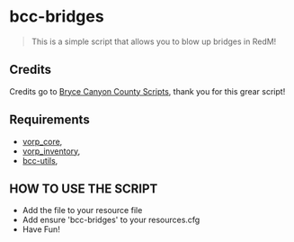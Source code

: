 # bcc-bridges

> This is a simple script that allows you to blow up bridges in RedM!

## Credits

Credits go to [Bryce Canyon County Scripts](https://github.com/BryceCanyonCounty), thank you for this grear script!

## Requirements

-   [vorp_core](https://github.com/VORPCORE/vorp-core-lua),
-	[vorp_inventory](https://github.com/VORPCORE/vorp_inventory-lua),
-   [bcc-utils](https://github.com/BryceCanyonCounty/bcc-utils),

## HOW TO USE THE SCRIPT
- Add the file to your resource file
- Add ensure 'bcc-bridges' to your resources.cfg
- Have Fun!
